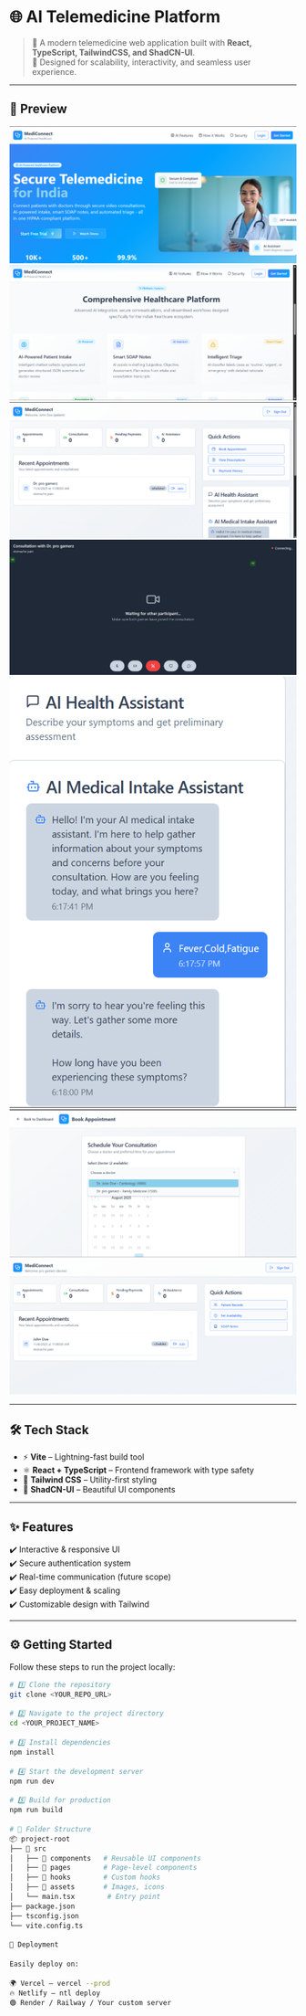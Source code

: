 # 🌐 AI Telemedicine Platform  

> 🏥 A modern telemedicine web application built with **React, TypeScript, TailwindCSS, and ShadCN-UI**.  
> 🚀 Designed for scalability, interactivity, and seamless user experience.  

---

## 📸 Preview  

![Website Screenshot 1](Assets/Screenshot1.png)  
![Website Screenshot 2](Assets/Screenshot2.png)  
![Website Screenshot 3](Assets/Screenshot3.png)  
![Website Screenshot 4](Assets/Screenshot4.png)  
![Website Screenshot 5](Assets/Screenshot5.png)  
![Website Screenshot 6](Assets/Screenshot6.png)  
![Website Screenshot 7](Assets/Screenshot7.png)  

---

## 🛠️ Tech Stack  

- ⚡ **Vite** – Lightning-fast build tool  
- ⚛️ **React + TypeScript** – Frontend framework with type safety  
- 🎨 **Tailwind CSS** – Utility-first styling  
- 🧩 **ShadCN-UI** – Beautiful UI components  

---

## ✨ Features  

✔️ Interactive & responsive UI  
✔️ Secure authentication system  
✔️ Real-time communication (future scope)  
✔️ Easy deployment & scaling  
✔️ Customizable design with Tailwind  

---

## ⚙️ Getting Started  

Follow these steps to run the project locally:  

```sh
# 1️⃣ Clone the repository
git clone <YOUR_REPO_URL>

# 2️⃣ Navigate to the project directory
cd <YOUR_PROJECT_NAME>

# 3️⃣ Install dependencies
npm install

# 4️⃣ Start the development server
npm run dev

# 5️⃣ Build for production
npm run build

# 📂 Folder Structure
📦 project-root
├── 📁 src
│   ├── 📁 components   # Reusable UI components
│   ├── 📁 pages        # Page-level components
│   ├── 📁 hooks        # Custom hooks
│   ├── 📁 assets       # Images, icons
│   └── main.tsx        # Entry point
├── package.json
├── tsconfig.json
└── vite.config.ts

🚀 Deployment

Easily deploy on:

🌍 Vercel – vercel --prod
🔥 Netlify – ntl deploy
🟢 Render / Railway / Your custom server
